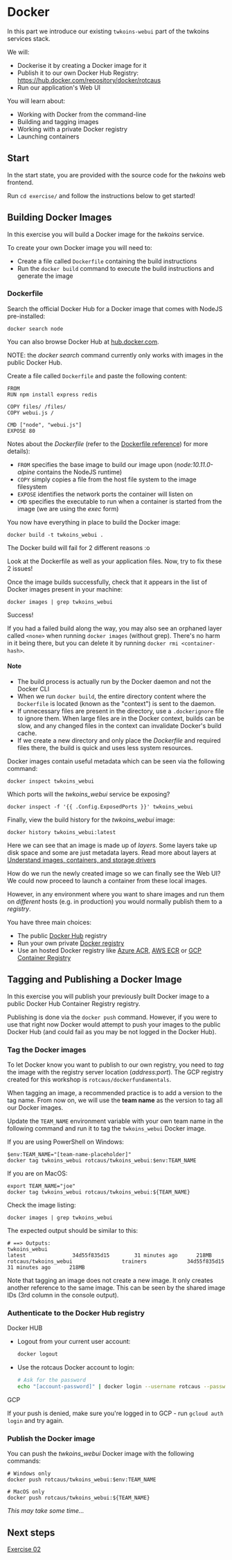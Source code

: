 # Docker

In this part we introduce our existing `twkoins-webui` part of the twkoins services stack.

We will:

- Dockerise it by creating a Docker image for it
- Publish it to our own Docker Hub Registry: https://hub.docker.com/repository/docker/rotcaus
- Run our application's Web UI

You will learn about:

- Working with Docker from the command-line
- Building and tagging images
- Working with a private Docker registry
- Launching containers

## Start

In the start state, you are provided with the source code for the _twkoins_ web frontend.

Run `cd exercise/` and follow the instructions below to get started!

## Building Docker Images

In this exercise you will build a Docker image for the _twkoins_ service.

To create your own Docker image you will need to:

- Create a file called `Dockerfile` containing the build instructions
- Run the `docker build` command to execute the build instructions and generate the image

### Dockerfile

Search the official Docker Hub for a Docker image that comes with NodeJS pre-installed:

```console
docker search node
```

You can also browse Docker Hub at [hub.docker.com](https://hub.docker.com).

NOTE: the _docker search_ command currently only works with images in the public Docker Hub.

Create a file called `Dockerfile` and paste the following content:

```docker
FROM
RUN npm install express redis

COPY files/ /files/
COPY webui.js /

CMD ["node", "webui.js"]
EXPOSE 80
```

Notes about the _Dockerfile_ (refer to the [Dockerfile reference](https://docs.docker.com/reference/builder/)) for more details):

- `FROM` specifies the base image to build our image upon (_node:10.11.0-alpine_ contains the NodeJS runtime)
- `COPY` simply copies a file from the host file system to the image filesystem
- `EXPOSE` identifies the network ports the container will listen on
- `CMD` specifies the executable to run when a container is started from the image (we are using the _exec_ form)

You now have everything in place to build the Docker image:

```console
docker build -t twkoins_webui .
```

The Docker build will fail for 2 different reasons :o

Look at the Dockerfile as well as your application files. Now, try to fix these 2 issues!

Once the image builds successfully, check that it appears in the list of Docker images present in your machine:

```console
docker images | grep twkoins_webui
```

Success!

If you had a failed build along the way, you may also see an orphaned layer called `<none>` when running `docker images` (without grep).
There's no harm in it being there, but you can delete it by running `docker rmi <container-hash>`.

#### Note

- The build process is actually run by the Docker daemon and not the Docker CLI
- When we run `docker build`, the entire directory content where the `Dockerfile` is located (known as the "context") is sent to the daemon.
- If unnecessary files are present in the directory, use a `.dockerignore` file to ignore them. When large files are in the Docker context, builds can be slow, and any changed files in the context can invalidate Docker's build cache.
- If we create a new directory and only place the _Dockerfile_ and required files there, the build is quick and uses less system resources.

Docker images contain useful metadata which can be seen via the following command:

```console
docker inspect twkoins_webui
```

Which ports will the _twkoins_webui_ service be exposing?

```console
docker inspect -f '{{ .Config.ExposedPorts }}' twkoins_webui
```

Finally, view the build history for the _twkoins_webui_ image:

```console
docker history twkoins_webui:latest
```

Here we can see that an image is made up of _layers_. Some layers take up disk space and some are just metadata layers. Read more about layers at [Understand images, containers, and storage drivers](https://docs.docker.com/storage/storagedriver/)

How do we run the newly created image so we can finally see the Web UI? We could now proceed to launch a container from these local images.

However, in any environment where you want to share images and run them on _different_ hosts (e.g. in production) you would normally publish them to a _registry_.

You have three main choices:

- The public [Docker Hub](https://hub.docker.com/) registry
- Run your own private [Docker registry](https://hub.docker.com/_/registry)
- Use an hosted Docker registry like [Azure ACR](https://azure.microsoft.com/en-au/services/container-registry/), [AWS ECR](https://aws.amazon.com/ecr/) or
  [GCP Container Registry](https://cloud.google.com/container-registry/)

## Tagging and Publishing a Docker Image

In this exercise you will publish your previously built Docker image to a public Docker Hub Container Registry registry.

Publishing is done via the `docker push` command. However, if you were to use that right now Docker would attempt to push your images to the public Docker Hub (and could fail as you may be not logged in the Docker Hub).

### Tag the Docker images

To let Docker know you want to publish to our own registry, you need to _tag_ the image with the registry server location (_address:port_).
The GCP registry created for this workshop is `rotcaus/dockerfundamentals`.

When tagging an image, a recommended practice is to add a version to the tag name.
From now on, we will use the **team name** as the version to tag all our Docker images.

Update the `TEAM_NAME` environment variable with your own team name in the following command and run it to tag the `twkoins_webui` Docker image.

If you are using PowerShell on Windows:

```console
$env:TEAM_NAME="[team-name-placeholder]"
docker tag twkoins_webui rotcaus/twkoins_webui:$env:TEAM_NAME
```

If you are on MacOS:

```console
export TEAM_NAME="joe"
docker tag twkoins_webui rotcaus/twkoins_webui:${TEAM_NAME}
```

Check the image listing:

```console
docker images | grep twkoins_webui
```

The expected output should be similar to this:

```output
# ==> Outputs:
twkoins_webui                                                    latest               34d55f835d15        31 minutes ago      218MB
rotcaus/twkoins_webui                trainers             34d55f835d15        31 minutes ago      218MB
```

Note that tagging an image does not create a new image. It only creates another reference to the same image. This can be seen by the shared image IDs (3rd column in the console output).

### Authenticate to the Docker Hub registry

Docker HUB

- Logout from your current user account:

  ```bash
  docker logout
  ```

- Use the rotcaus Docker account to login:

  ```bash
  # Ask for the password
  echo "[account-password]" | docker login --username rotcaus --password-stdin
  ```

GCP

If your push is denied, make sure you're logged in to GCP - run `gcloud auth login` and try again.

### Publish the Docker image

You can push the _twkoins_webui_ Docker image with the following commands:

```console
# Windows only
docker push rotcaus/twkoins_webui:$env:TEAM_NAME

# MacOS only
docker push rotcaus/twkoins_webui:${TEAM_NAME}
```

_This may take some time..._

## Next steps

[Exercise 02](EXERCISE-02.md)
